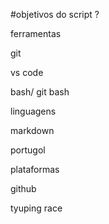 
#objetivos do script ?

ferramentas

git 

vs code 

bash/ git bash

linguagens 

markdown 

portugol

plataformas

github

tyuping race

<!-- dilling -->